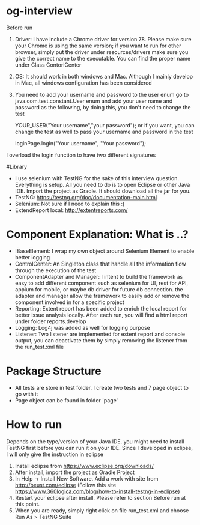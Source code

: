 # og-interview

Before run

1. Driver: I have include a Chrome driver for version 78. Please make sure your Chrome is using the same version; if you want to run for other browser, simply put the driver under resources/drivers
make sure you give the correct name to the executable. You can find the proper name under Class ContorlCenter
2. OS: It should work in both windows and Mac. Although I mainly develop in Mac, all windows configuration has been considered
3. You need to add your username and password to the user enum
go to java.com.test.constant.User enum and add your user name and password as the following, by doing this, you don't need to change the test

	YOUR_USER("Your username","your password");
or if you want, you can change the test as well to pass your username and password in the test

	loginPage.login("Your username", "Your password");
	
I overload the login function to have two different signatures

#Library
* I use selenium with TestNG for the sake of this interview question.
Everything is setup. All you need to do is to open Eclipse or other Java IDE. 
Import the project as Gradle. It should download all the jar for you.
* TestNG: https://testng.org/doc/documentation-main.html
* Selenium: Not sure if I need to explain this :)
* ExtendReport local: http://extentreports.com/

# Component Explanation: What is ..?

* IBaseElement: I wrap my own object around Selenium Element to enable better logging
* ControlCenter: An Singleton class that handle all the information flow through the execution of the test
* ComponentAdapter and Manager: I intent to build the framework as easy to add different component such as selenium for UI, rest for API, appium for mobile, or maybe db driver for future db connection. the adapter and manager allow the framework to easily add or remove the component involved in for a specific project
* Reporting: Extent report has been added to enrich the local report for better issue analysis locally. After each run, you will find a html report under folder reports.develop
* Logging: Log4j was added as well for logging purpose
* Listener: Two listener are implemented for extent report and console output, you can deactivate them by simply removing the listener from the run_test.xml file

# Package Structure
* All tests are store in test folder. I create two tests and 7 page object to go with it
* Page object can be found in folder 'page'

# How to run
Depends on the type/version of your Java IDE. you might need to install TestNG first before you can run it on your IDE.
Since I developed in eclipse, I will only give the instruction in eclipse
1. Install eclipse from https://www.eclipse.org/downloads/
2. After install, import the project as Gradle Project
3. In Help -> Install New Software. Add a work with site from http://beust.com/eclipse (Follow this site https://www.360logica.com/blog/how-to-install-testng-in-eclipse)
4. Restart your eclipse after install. Please refer to section Before run at this point.
5. When you are ready, simply right click on file run_test.xml and choose Run As > TestNG Suite